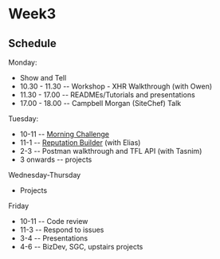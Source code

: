 # Week3

## Schedule
Monday: 
* Show and Tell
* 10.30 - 11.30 -- Workshop - XHR Walkthrough (with Owen)
* 11.30 - 17.00 -- READMEs/Tutorials and presentations
* 17.00 - 18.00 -- Campbell Morgan (SiteChef) Talk

Tuesday:
* 10-11 -- [Morning Challenge](https://repl.it/C0n0/0)
* 11-1 -- [Reputation Builder](https://github.com/tormod17/Reputation-Builder) (with Elias)
* 2-3 -- Postman walkthrough and TFL API (with Tasnim)
* 3 onwards -- projects

Wednesday-Thursday
* Projects

Friday
* 10-11 -- Code review
* 11-3 -- Respond to issues
* 3-4 -- Presentations
* 4-6 -- BizDev, SGC, upstairs projects